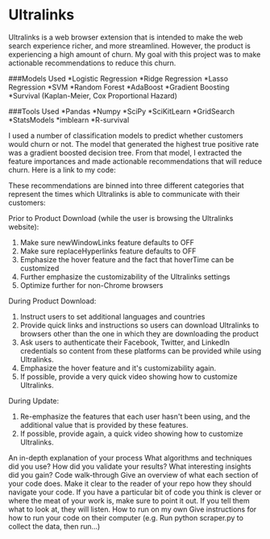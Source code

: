 # Ultralinks

Ultralinks is a web browser extension that is intended to make the web search experience richer, and more streamlined. However,
the product is experiencing a high amount of churn. My goal with this project was to make actionable recommendations to reduce
this churn. 

###Models Used
*Logistic Regression
*Ridge Regression
*Lasso Regression
*SVM
*Random Forest
*AdaBoost
*Gradient Boosting
*Survival (Kaplan-Meier, Cox Proportional Hazard)

###Tools Used
*Pandas
*Numpy
*SciPy
*SciKitLearn
*GridSearch
*StatsModels
*imblearn
*R-survival

I used a number of classification models to predict whether customers would churn or not. The model that generated the highest
true positive rate was a gradient boosted decision tree. From that model, I extracted the feature importances and made
actionable recommendations that will reduce churn. Here is a link to my code:

These recommendations are binned into three different categories that represent the times which Ultralinks is able to communicate
with their customers:

Prior to Product Download (while the user is browsing the Ultralinks website):
1. Make sure newWindowLinks feature defaults to OFF
2. Make sure replaceHyperlinks feature defaults to OFF
3. Emphasize the hover feature and the fact that hoverTime can be customized
4. Further emphasize the customizability of the Ultralinks settings
5. Optimize further for non-Chrome browsers

During Product Download:
1. Instruct users to set additional languages and countries
2. Provide quick links and instructions so users can download Ultralinks to browsers other than the one in which they are
downloading the product
3. Ask users to authenticate their Facebook, Twitter, and LinkedIn credentials so content from these platforms can be provided
while using Ultralinks.
4. Emphasize the hover feature and it's customizability again.
5. If possible, provide a very quick video showing how to customize Ultralinks.

During Update:
1. Re-emphasize the features that each user hasn't been using, and the additional value that is provided by these features.
2. If possible, provide again, a quick video showing how to customize Ultralinks. 


An in-depth explanation of your process
What algorithms and techniques did you use?
How did you validate your results?
What interesting insights did you gain?
Code walk-through
Give an overview of what each section of your code does.
Make it clear to the reader of your repo how they should navigate your code.
If you have a particular bit of code you think is clever or where the meat of your work is, make sure to point it out. If you tell them what to look at, they will listen.
How to run on my own
Give instructions for how to run your code on their computer (e.g. Run python scraper.py to collect the data, then run...)
